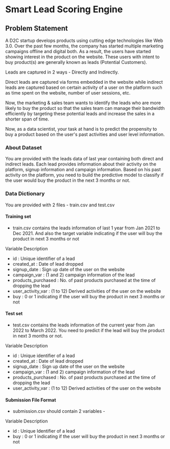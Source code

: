 # Smart Lead Scoring Engine

## Problem Statement

A D2C startup develops products using cutting edge technologies like Web 3.0. Over the past few months, the company has started multiple marketing campaigns offline and digital both. As a result, the users have started showing interest in the product on the website. These users with intent to buy product(s) are generally known as leads (Potential Customers). 

Leads are captured in 2 ways - Directly and Indirectly. 

Direct leads are captured via forms embedded in the website while indirect leads are captured based on certain activity of a user on the platform such as time spent on the website, number of user sessions, etc.

Now, the marketing & sales team wants to identify the leads who are more likely to buy the product so that the sales team can manage their bandwidth efficiently by targeting these potential leads and increase the sales in a shorter span of time.

Now, as a data scientist, your task at hand is to predict the propensity to buy a product based on the user's past activities and user level information.

### About Dataset

You are provided with the leads data of last year containing both direct and indirect leads. Each lead provides information about their activity on the platform, signup information and campaign information. Based on his past activity on the platform, you need to build the predictive model to classify if the user would buy the product in the next 3 months or not.

### Data Dictionary

You are provided with 2 files - train.csv and test.csv

#### Training set

- train.csv contains the leads information of last 1 year from Jan 2021 to Dec 2021. And also the target variable indicating if the user will buy the product in next 3 months or not 

Variable					Description

- id :							Unique identifier of a lead
- created_at :					Date of lead dropped
- signup_date	:				Sign up date of the user on the website
- campaign_var : (1 and 2) campaign information of the lead
- products_purchased :			No. of past products purchased at the time of dropping the lead
- user_activity_var : (1 to 12)	Derived activities of the user on the website
- buy :							0 or 1 indicating if the user will buy the product in next 3 months or not 

#### Test set

- test.csv contains the leads information of the current year from Jan 2022 to March 2022. You need to predict if the lead will buy the product in next 3 months or not.

Variable					Description

- id :							Unique identifier of a lead
- created_at :					Date of lead dropped
- signup_date	:				Sign up date of the user on the website
- campaign_var : (1 and 2) campaign information of the lead
- products_purchased :			No. of past products purchased at the time of dropping the lead
- user_activity_var : (1 to 12)	Derived activities of the user on the website

#### Submission File Format

- submission.csv should contain 2 variables - 

Variable					Description

- id :							Unique Identifier of a lead
- buy :							0 or 1 indicating if the user will buy the product in next 3 months or not
